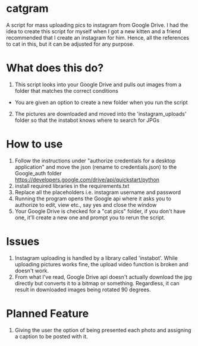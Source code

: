 # catgram
A script for mass uploading pics to instagram from Google Drive.
I had the idea to create this script for myself when I got a new kitten and a friend recommended that I create an instagram for him.
Hence, all the references to cat in this, but it can be adjusted for any purpose.

# What does this do?
1. This script looks into your Google Drive and pulls out images from a folder that matches the correct conditions 
  - You are given an option to create a new folder when you run the script
2. The pictures are downloaded and moved into the 'instagram_uploads' folder so that the instabot knows where to search for JPGs


# How to use
1. Follow the instructions under "authorize credentials for a desktop application" and move the json (rename to credentials.json) to the Google_auth folder
   https://developers.google.com/drive/api/quickstart/python
2. install required libraries in the requirements.txt 
3. Replace all the placeholders i.e. instagram username and password
4. Running the program opens the Google api where it asks you to authorize to edit, view etc., say yes and close the window
5. Your Google Drive is checked for a "cat pics" folder, if you don't have one, it'll create a new one and prompt you to rerun the script.

# Issues
1. Instagram uploading is handled by a library called 'instabot'. While uploading pictures works fine, the upload video function is broken and doesn't work.
2. From what I've read, Google Drive api doesn't actually download the jpg directly but converts it to a bitmap or something. 
   Regardless, it can result in downloaded images being rotated 90 degrees.

# Planned Feature
1. Giving the user the option of being presented each photo and assigning a caption to be posted with it.
